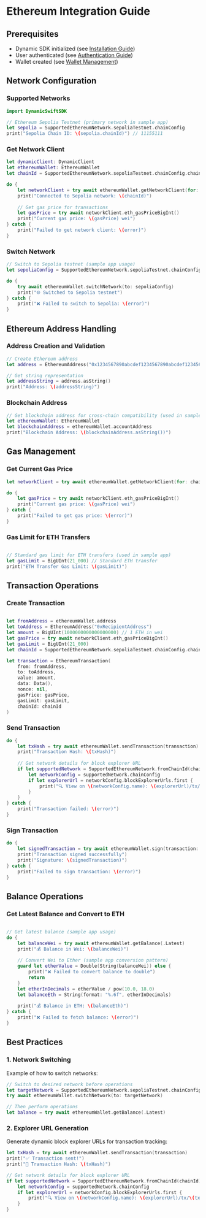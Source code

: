 # Ethereum Integration Guide

## Prerequisites

- Dynamic SDK initialized (see [Installation Guide](./installation_guide.md))
- User authenticated (see [Authentication Guide](./authentication.md))
- Wallet created (see [Wallet Management](./wallet_management.md))

## Network Configuration

### Supported Networks

```swift
import DynamicSwiftSDK

// Ethereum Sepolia Testnet (primary network in sample app)
let sepolia = SupportedEthereumNetwork.sepoliaTestnet.chainConfig
print("Sepolia Chain ID: \(sepolia.chainId)") // 11155111
```

### Get Network Client

```swift
let dynamicClient: DynamicClient
let ethereumWallet: EthereumWallet
let chainId = SupportedEthereumNetwork.sepoliaTestnet.chainConfig.chainId

do {
    let networkClient = try await ethereumWallet.getNetworkClient(for: chainId)
    print("Connected to Sepolia network: \(chainId)")
    
    // Get gas price for transactions
    let gasPrice = try await networkClient.eth_gasPriceBigInt()
    print("Current gas price: \(gasPrice) wei")
} catch {
    print("Failed to get network client: \(error)")
}
```

### Switch Network

```swift
// Switch to Sepolia testnet (sample app usage)
let sepoliaConfig = SupportedEthereumNetwork.sepoliaTestnet.chainConfig

do {
    try await ethereumWallet.switchNetwork(to: sepoliaConfig)
    print("🌐 Switched to Sepolia testnet")
} catch {
    print("❌ Failed to switch to Sepolia: \(error)")
}
```

## Ethereum Address Handling

### Address Creation and Validation

```swift
// Create Ethereum address
let address = EthereumAddress("0x1234567890abcdef1234567890abcdef12345678")

// Get string representation
let addressString = address.asString()
print("Address: \(addressString)")
```

### Blockchain Address

```swift
// Get blockchain address for cross-chain compatibility (used in sample app)
let ethereumWallet: EthereumWallet
let blockchainAddress = ethereumWallet.accountAddress
print("Blockchain Address: \(blockchainAddress.asString())")
```

## Gas Management

### Get Current Gas Price

```swift
let networkClient = try await ethereumWallet.getNetworkClient(for: chainId)

do {
    let gasPrice = try await networkClient.eth_gasPriceBigInt()
    print("Current gas price: \(gasPrice) wei")
} catch {
    print("Failed to get gas price: \(error)")
}
```

### Gas Limit for ETH Transfers

```swift

// Standard gas limit for ETH transfers (used in sample app)
let gasLimit = BigUInt(21_000) // Standard ETH transfer
print("ETH Transfer Gas Limit: \(gasLimit)")
```

## Transaction Operations

### Create Transaction

```swift

let fromAddress = ethereumWallet.address
let toAddress = EthereumAddress("0xRecipientAddress")
let amount = BigUInt(1000000000000000000) // 1 ETH in wei
let gasPrice = try await networkClient.eth_gasPriceBigInt()
let gasLimit = BigUInt(21_000)
let chainId = SupportedEthereumNetwork.sepoliaTestnet.chainConfig.chainId

let transaction = EthereumTransaction(
    from: fromAddress,
    to: toAddress,
    value: amount,
    data: Data(),
    nonce: nil,
    gasPrice: gasPrice,
    gasLimit: gasLimit,
    chainId: chainId
)
```

### Send Transaction

```swift
do {
    let txHash = try await ethereumWallet.sendTransaction(transaction)
    print("Transaction Hash: \(txHash)")
    
    // Get network details for block explorer URL
    if let supportedNetwork = SupportedEthereumNetwork.fromChainId(chainId) {
        let networkConfig = supportedNetwork.chainConfig
        if let explorerUrl = networkConfig.blockExplorerUrls.first {
            print("🔍 View on \(networkConfig.name): \(explorerUrl)/tx/\(txHash)")
        }
    }
} catch {
    print("Transaction failed: \(error)")
}
```

### Sign Transaction

```swift
do {
    let signedTransaction = try await ethereumWallet.sign(transaction: transaction)
    print("Transaction signed successfully")
    print("Signature: \(signedTransaction)")
} catch {
    print("Failed to sign transaction: \(error)")
}
```


## Balance Operations

### Get Latest Balance and Convert to ETH

```swift

// Get latest balance (sample app usage)
do {
    let balanceWei = try await ethereumWallet.getBalance(.Latest)
    print("💰 Balance in Wei: \(balanceWei)")
    
    // Convert Wei to Ether (sample app conversion pattern)
    guard let etherValue = Double(String(balanceWei)) else {
        print("❌ Failed to convert balance to double")
        return
    }
    let etherInDecimals = etherValue / pow(10.0, 18.0)
    let balanceEth = String(format: "%.6f", etherInDecimals)
    
    print("💰 Balance in ETH: \(balanceEth)")
} catch {
    print("❌ Failed to fetch balance: \(error)")
}
```

## Best Practices

### 1. Network Switching
Example of how to switch networks:

```swift
// Switch to desired network before operations
let targetNetwork = SupportedEthereumNetwork.sepoliaTestnet.chainConfig
try await ethereumWallet.switchNetwork(to: targetNetwork)

// Then perform operations
let balance = try await ethereumWallet.getBalance(.Latest)
```

### 2. Explorer URL Generation
Generate dynamic block explorer URLs for transaction tracking:

```swift
let txHash = try await ethereumWallet.sendTransaction(transaction)
print("✅ Transaction sent!")
print("🔗 Transaction Hash: \(txHash)")

// Get network details for block explorer URL
if let supportedNetwork = SupportedEthereumNetwork.fromChainId(chainId) {
    let networkConfig = supportedNetwork.chainConfig
    if let explorerUrl = networkConfig.blockExplorerUrls.first {
        print("🔍 View on \(networkConfig.name): \(explorerUrl)/tx/\(txHash)")
    }
}
```

